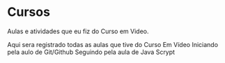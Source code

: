 # Cursos
 Aulas e atividades que eu fiz do Curso em Video.

  Aqui sera registrado todas as aulas que tive do Curso Em Vídeo
   Iniciando pela aulo de Git/Github
   Seguindo pela aula de Java Scrypt
